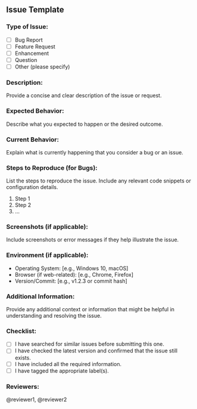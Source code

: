 ## Issue Template
 
### Type of Issue:

- [ ] Bug Report
- [ ] Feature Request
- [ ] Enhancement
- [ ] Question
- [ ] Other (please specify)

### Description:

Provide a concise and clear description of the issue or request.

### Expected Behavior:

Describe what you expected to happen or the desired outcome.

### Current Behavior:

Explain what is currently happening that you consider a bug or an issue.

### Steps to Reproduce (for Bugs):

List the steps to reproduce the issue. Include any relevant code snippets or configuration details.

1. Step 1
2. Step 2
3. ...

### Screenshots (if applicable):

Include screenshots or error messages if they help illustrate the issue.

### Environment (if applicable):

- Operating System: [e.g., Windows 10, macOS]
- Browser (if web-related): [e.g., Chrome, Firefox]
- Version/Commit: [e.g., v1.2.3 or commit hash]

### Additional Information:

Provide any additional context or information that might be helpful in understanding and resolving the issue.

### Checklist:

- [ ] I have searched for similar issues before submitting this one.
- [ ] I have checked the latest version and confirmed that the issue still exists.
- [ ] I have included all the required information.
- [ ] I have tagged the appropriate label(s).

### Reviewers:

@reviewer1, @reviewer2
